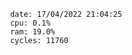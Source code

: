 

                date: 17/04/2022 21:04:25
                cpu: 0.1%
                ram: 19.0%
                cycles: 11760

                         